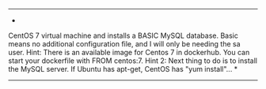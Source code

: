 **********************************************************************
*
CentOS 7 virtual machine and installs a BASIC MySQL database. Basic means no additional configuration file, and I will only be needing the sa user.
Hint: There is an available image for Centos 7 in dockerhub. You can start your dockerfile with FROM centos:7.
Hint 2: Next thing to do is to install the MySQL server. If Ubuntu has apt-get, CentOS has "yum install"...
*
**********************************************************************


